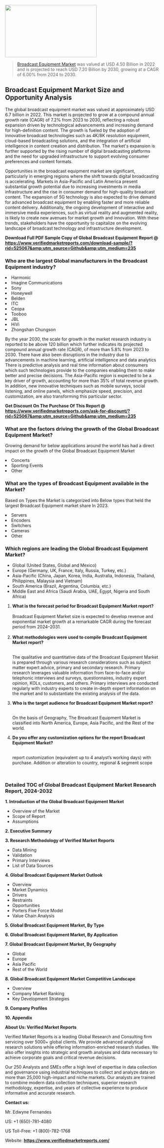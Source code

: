 <img src="https://ffe5etoiles.com/wp-content/uploads/2024/12/MST1-300x171.png" alt="" width="300" height="171" class="alignnone size-medium wp-image-20088" /><blockquote><p><p><a href="https://www.verifiedmarketreports.com/download-sample/?rid=525067&utm_source=Github&utm_medium=235" target="_blank">Broadcast Equipment Market</a> was valued at USD 4.50 Billion in 2022 and is projected to reach USD 7.20 Billion by 2030, growing at a CAGR of 6.00% from 2024 to 2030.</p></blockquote><p><h2>Broadcast Equipment Market Size and Opportunity Analysis</h2><p>The global broadcast equipment market was valued at approximately USD 6.7 billion in 2022. This market is projected to grow at a compound annual growth rate (CAGR) of 7.2% from 2023 to 2030, reflecting a robust expansion driven by technological advancements and increasing demand for high-definition content. The growth is fueled by the adoption of innovative broadcast technologies such as 4K/8K resolution equipment, cloud-based broadcasting solutions, and the integration of artificial intelligence in content creation and distribution. The market's expansion is further supported by the rising number of digital broadcasting platforms and the need for upgraded infrastructure to support evolving consumer preferences and content formats.</p><p>Opportunities in the broadcast equipment market are significant, particularly in emerging regions where the shift towards digital broadcasting is accelerating. Markets in Asia-Pacific and Latin America present substantial growth potential due to increasing investments in media infrastructure and the rise in consumer demand for high-quality broadcast content. The expansion of 5G technology is also expected to drive demand for advanced broadcast equipment by enabling faster and more reliable content delivery. Additionally, the ongoing development of interactive and immersive media experiences, such as virtual reality and augmented reality, is likely to create new avenues for market growth and innovation. With these trends, stakeholders have the opportunity to capitalize on the evolving landscape of broadcast technology and infrastructure development.</p></p><p class=""><strong>Download Full PDF Sample Copy of Global Broadcast Equipment Report @ <a href="https://www.verifiedmarketreports.com/download-sample/?rid=525067&amp;utm_source=Github&amp;utm_medium=235" target="_blank">https://www.verifiedmarketreports.com/download-sample/?rid=525067&amp;utm_source=Github&amp;utm_medium=235</a></strong></p><h3 id="" class="">Who are the largest Global manufacturers in the Broadcast Equipment industry?</h3><p><li>Harmonic</li><li> Imagine Communications</li><li> Sony</li><li> Honeywell</li><li> Belden</li><li> ITC</li><li> Ceopa</li><li> Tooboo</li><li> JBL</li><li> HiVi</li><li> Zhongshan Chungson</li></p><div class=""><div class="" dir="" data-message-author-role="" data-message-id="" data-message-model-slug=""><div class=""><div class=""><div class=""><div class="" dir="" data-message-author-role="" data-message-id="" data-message-model-slug=""><div class=""><div class=""><p>By the year 2030, the scale for growth in the market research industry is reported to be above 120 billion which further indicates its projected compound annual growth rate (CAGR), of more than 5.8% from 2023 to 2030. There have also been disruptions in the industry due to advancements in machine learning, artificial intelligence and data analytics There is predictive analysis and real time information about consumers which such technologies provide to the companies enabling them to make better and precise decisions. The Asia-Pacific region is expected to be a key driver of growth, accounting for more than 35% of total revenue growth. In addition, new innovative techniques such as mobile surveys, social listening, and online panels, which emphasize speed, precision, and customization, are also transforming this particular sector.</p><p><strong>Get Discount On The Purchase Of This Report @&nbsp; <a href="https://www.verifiedmarketreports.com/ask-for-discount/?rid=525067&amp;utm_source=Github&amp;utm_medium=235" target="_blank">https://www.verifiedmarketreports.com/ask-for-discount/?rid=525067&amp;utm_source=Github&amp;utm_medium=235</a></strong></p></div></div></div></div></div></div></div></div><h3 id="" class="">What are the factors driving the growth of the Global Broadcast Equipment Market?</h3><p id="" class="">Growing demand for below applications around the world has had a direct impact on the growth of the Global Broadcast Equipment Market</p><p id="" class=""><li>Concerts</li><li> Sporting Events</li><li> Other</li></p><h3 id="" class="">What are the types of Broadcast Equipment available in the Market?</h3><p id="" class="">Based on Types the Market is categorized into Below types that held the largest Broadcast Equipment market share In 2023.</p><p id="" class=""><li>Servers</li><li> Encoders</li><li> Switchers</li><li> Cameras</li><li> Other</li></p><h3 id="" class="">Which regions are leading the Global Broadcast Equipment Market?</h3><ul><li>Global (United States, Global and Mexico)</li><li>Europe (Germany, UK, France, Italy, Russia, Turkey, etc.)</li><li>Asia-Pacific (China, Japan, Korea, India, Australia, Indonesia, Thailand, Philippines, Malaysia and Vietnam)</li><li>South America (Brazil, Argentina, Columbia, etc.)</li><li>Middle East and Africa (Saudi Arabia, UAE, Egypt, Nigeria and South Africa)</li></ul><p><ol><li><strong>What is the forecast period for Broadcast Equipment Market report?<br /></strong><br /><span data-sheets-root="1" data-sheets-value="{&quot;1&quot;:2,&quot;2&quot;:&quot;XXXX size is expected to develop revenue and exponential market growth at a remarkable CAGR during the forecast period from 2024&ndash;2030.&quot;}" data-sheets-userformat="{&quot;2&quot;:12674,&quot;4&quot;:{&quot;1&quot;:2,&quot;2&quot;:16776960},&quot;10&quot;:2,&quot;11&quot;:0,&quot;15&quot;:&quot;Arial&quot;,&quot;16&quot;:12}">Broadcast Equipment Market size is expected to develop revenue and exponential market growth at a remarkable CAGR during the forecast period from 2024&ndash;2031.</span><br /><br /></li><li><strong>What methodologies were used to compile Broadcast Equipment Market report?<br /><br /></strong><p>The qualitative and quantitative data of the&nbsp;Broadcast Equipment Market is prepared through various research considerations such as subject matter expert advice, primary and secondary research. Primary research leverages valuable information from face-to-face and/or telephonic interviews and surveys, questionnaires, industry expert opinion, KOLs, customers, and others. Primary interviews are conducted regularly with industry experts to create in-depth expert information on the market and to substantiate the existing analysis of the data.&nbsp;</p></li><li><strong>Who is the target audience for Broadcast Equipment Market report?<br /><br /></strong><p>On the basis of Geography, The&nbsp;Broadcast Equipment Market is classified into North America, Europe, Asia Pacific, and the Rest of the world.</p></li><li><strong>Do you offer any customization options for the report Broadcast Equipment Market?<br /><br /></strong><p>report customization (equivalent up to 4 analyst&rsquo;s working days) with purchase. Addition or alteration to country, regional &amp; segment scope</p><p>&nbsp;</p></li></ol></p><h3 id="" class="">Detailed TOC of Global Broadcast Equipment Market Research Report, 2024-2032</h3><p id="" class=""><strong>1. Introduction of the Global Broadcast Equipment Market</strong></p><ul><li>Overview of the Market</li><li>Scope of Report</li><li>Assumptions</li></ul><p id="" class=""><strong>2. Executive Summary</strong></p><p id="" class=""><strong>3. Research Methodology of&nbsp;Verified Market Reports</strong></p><ul><li>Data Mining</li><li>Validation</li><li>Primary Interviews</li><li>List of Data Sources</li></ul><p id="" class=""><strong>4. Global Broadcast Equipment Market Outlook</strong></p><ul><li>Overview</li><li>Market Dynamics</li><li>Drivers</li><li>Restraints</li><li>Opportunities</li><li>Porters Five Force Model</li><li>Value Chain Analysis</li></ul><p id="" class=""><strong>5. Global Broadcast Equipment Market, By&nbsp;Type</strong></p><p id="" class=""><strong>6. Global Broadcast Equipment Market, By Application</strong></p><p id="" class=""><strong>7. Global Broadcast Equipment Market, By Geography</strong></p><ul><li>Global</li><li>Europe</li><li>Asia Pacific</li><li>Rest of the World</li></ul><p id="" class=""><strong>8. Global Broadcast Equipment Market Competitive Landscape</strong></p><ul><li>Overview</li><li>Company Market Ranking</li><li>Key Development Strategies</li></ul><p id="" class=""><strong>9. Company Profiles</strong></p><p id="" class=""><strong>10. Appendix</strong></p><p id="" class=""><strong>About Us: Verified Market Reports</strong></p><p id="" class="">Verified Market Reports is a leading Global Research and Consulting firm servicing over 5000+ global clients. We provide advanced analytical research solutions while offering information-enriched research studies. We also offer insights into strategic and growth analyses and data necessary to achieve corporate goals and critical revenue decisions.</p><p id="" class="">Our 250 Analysts and SMEs offer a high level of expertise in data collection and governance using industrial techniques to collect and analyze data on more than 25,000 high-impact and niche markets. Our analysts are trained to combine modern data collection techniques, superior research methodology, expertise, and years of collective experience to produce informative and accurate research.</p><p id="" class=""><strong>Contact us:</strong></p><p id="" class="">Mr. Edwyne Fernandes</p><p id="" class="">US: +1 (650)-781-4080</p><p id="" class="">US Toll-Free: +1 (800)-782-1768</p><p id="" class="">Website: <a target="" data-test-app-aware-link=""><strong>https://www.verifiedmarketreports.com/</strong></a></p>
